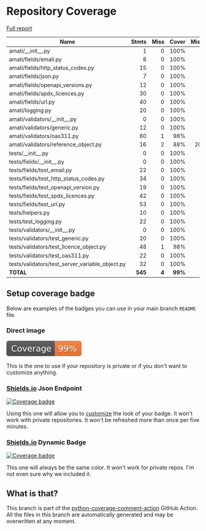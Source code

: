 # Repository Coverage

[Full report](https://htmlpreview.github.io/?https://github.com/ben-alexander/amati/blob/python-coverage-comment-action-data/htmlcov/index.html)

| Name                                               |    Stmts |     Miss |   Cover |   Missing |
|--------------------------------------------------- | -------: | -------: | ------: | --------: |
| amati/\_\_init\_\_.py                              |        1 |        0 |    100% |           |
| amati/fields/email.py                              |        8 |        0 |    100% |           |
| amati/fields/http\_status\_codes.py                |       15 |        0 |    100% |           |
| amati/fields/json.py                               |        7 |        0 |    100% |           |
| amati/fields/openapi\_versions.py                  |       12 |        0 |    100% |           |
| amati/fields/spdx\_licences.py                     |       30 |        0 |    100% |           |
| amati/fields/url.py                                |       40 |        0 |    100% |           |
| amati/logging.py                                   |       20 |        0 |    100% |           |
| amati/validators/\_\_init\_\_.py                   |        0 |        0 |    100% |           |
| amati/validators/generic.py                        |       12 |        0 |    100% |           |
| amati/validators/oas311.py                         |       60 |        1 |     98% |       140 |
| amati/validators/reference\_object.py              |       16 |        2 |     88% |    20, 23 |
| tests/\_\_init\_\_.py                              |        0 |        0 |    100% |           |
| tests/fields/\_\_init\_\_.py                       |        0 |        0 |    100% |           |
| tests/fields/test\_email.py                        |       22 |        0 |    100% |           |
| tests/fields/test\_http\_status\_codes.py          |       34 |        0 |    100% |           |
| tests/fields/test\_openapi\_version.py             |       19 |        0 |    100% |           |
| tests/fields/test\_spdx\_licences.py               |       42 |        0 |    100% |           |
| tests/fields/test\_url.py                          |       53 |        0 |    100% |           |
| tests/helpers.py                                   |       10 |        0 |    100% |           |
| tests/test\_logging.py                             |       22 |        0 |    100% |           |
| tests/validators/\_\_init\_\_.py                   |        0 |        0 |    100% |           |
| tests/validators/test\_generic.py                  |       20 |        0 |    100% |           |
| tests/validators/test\_licence\_object.py          |       48 |        1 |     98% |        62 |
| tests/validators/test\_oas311.py                   |       22 |        0 |    100% |           |
| tests/validators/test\_server\_variable\_object.py |       32 |        0 |    100% |           |
|                                          **TOTAL** |  **545** |    **4** | **99%** |           |


## Setup coverage badge

Below are examples of the badges you can use in your main branch `README` file.

### Direct image

[![Coverage badge](https://raw.githubusercontent.com/ben-alexander/amati/python-coverage-comment-action-data/badge.svg)](https://htmlpreview.github.io/?https://github.com/ben-alexander/amati/blob/python-coverage-comment-action-data/htmlcov/index.html)

This is the one to use if your repository is private or if you don't want to customize anything.

### [Shields.io](https://shields.io) Json Endpoint

[![Coverage badge](https://img.shields.io/endpoint?url=https://raw.githubusercontent.com/ben-alexander/amati/python-coverage-comment-action-data/endpoint.json)](https://htmlpreview.github.io/?https://github.com/ben-alexander/amati/blob/python-coverage-comment-action-data/htmlcov/index.html)

Using this one will allow you to [customize](https://shields.io/endpoint) the look of your badge.
It won't work with private repositories. It won't be refreshed more than once per five minutes.

### [Shields.io](https://shields.io) Dynamic Badge

[![Coverage badge](https://img.shields.io/badge/dynamic/json?color=brightgreen&label=coverage&query=%24.message&url=https%3A%2F%2Fraw.githubusercontent.com%2Fben-alexander%2Famati%2Fpython-coverage-comment-action-data%2Fendpoint.json)](https://htmlpreview.github.io/?https://github.com/ben-alexander/amati/blob/python-coverage-comment-action-data/htmlcov/index.html)

This one will always be the same color. It won't work for private repos. I'm not even sure why we included it.

## What is that?

This branch is part of the
[python-coverage-comment-action](https://github.com/marketplace/actions/python-coverage-comment)
GitHub Action. All the files in this branch are automatically generated and may be
overwritten at any moment.